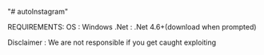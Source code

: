 "# autoInstagram" 

REQUIREMENTS:
  OS     : Windows
  .Net   : .Net 4.6+(download when prompted)

Disclaimer :
  We are not responsible if you get caught exploiting 

